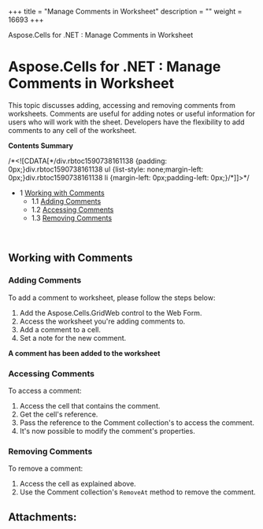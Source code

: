 +++
title = "Manage Comments in Worksheet" 
description = "" 
weight = 16693 
+++

Aspose.Cells for .NET : Manage Comments in Worksheet  

# Aspose.Cells for .NET : Manage Comments in Worksheet


This topic discusses adding, accessing and removing comments from worksheets. Comments are useful for adding notes or useful information for users who will work with the sheet. Developers have the flexibility to add comments to any cell of the worksheet.

**Contents Summary**

/\*<!\[CDATA\[\*/div.rbtoc1590738161138 {padding: 0px;}div.rbtoc1590738161138 ul {list-style: none;margin-left: 0px;}div.rbtoc1590738161138 li {margin-left: 0px;padding-left: 0px;}/\*\]\]>\*/

*   1 [Working with Comments](#ManageCommentsinWorksheet-WorkingwithComments)
    *   1.1 [Adding Comments](#ManageCommentsinWorksheet-AddingComments)
    *   1.2 [Accessing Comments](#ManageCommentsinWorksheet-AccessingComments)
    *   1.3 [Removing Comments](#ManageCommentsinWorksheet-RemovingComments)

 

## Working with Comments

### Adding Comments

To add a comment to worksheet, please follow the steps below:

1.  Add the Aspose.Cells.GridWeb control to the Web Form.
2.  Access the worksheet you're adding comments to.
3.  Add a comment to a cell.
4.  Set a note for the new comment.

**A comment has been added to the worksheet**  

### Accessing Comments

To access a comment:

1.  Access the cell that contains the comment.
2.  Get the cell's reference.
3.  Pass the reference to the Comment collection's to access the comment.
4.  It's now possible to modify the comment's properties.

### Removing Comments

To remove a comment:

1.  Access the cell as explained above.
2.  Use the Comment collection's `RemoveAt` method to remove the comment.

## Attachments:


